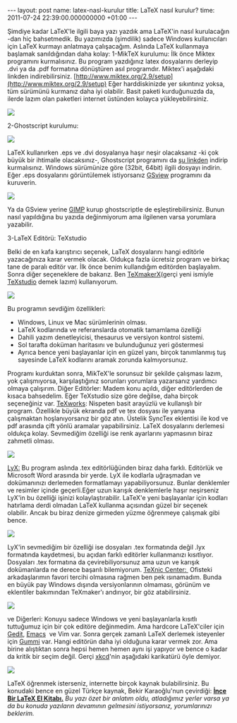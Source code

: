 --- layout: post name: latex-nasl-kurulur title: LaTeX nasıl kurulur? time: 2011-07-24 22:39:00.000000000 +01:00 ---

[](http://1.bp.blogspot.com/-l3zlYAQpubU/Tix9C7LfjNI/AAAAAAAAA_o/LIHWWE3RsJs/s1600/texmakerx.jpg)

Şimdiye kadar LaTeX'le ilgili baya yazı yazdık ama LaTeX'in nasıl kurulacağın -dan hiç bahsetmedik. Bu yazımızda (şimdilik) sadece Windows kullanıcıları için LaTeX kurmayı anlatmaya çalışacağım.
Aslında LaTeX kullanmaya başlamak sanıldığından daha kolay:
1-MikTeX kurulumu:
İlk önce Miktex programını kurmalısınız. Bu program yazdığınız latex dosyalarını derleyip .dvi ya da .pdf formatına dönüştüren asıl programdır. Miktex'i aşağıdaki linkden indirebilirsiniz.
[http://www.miktex.org/2.9/setup](http://www.miktex.org/2.9/setup)
Eğer harddiskinizde yer sıkıntınız yoksa, tüm sürümünü kurmanız daha iyi olabilir. Basit paketi kurduğunuzda da, ilerde lazım olan paketleri internet üstünden kolayca yükleyebilirsiniz.

[![](http://1.bp.blogspot.com/-nKIZngB5pPU/TiwP7oY3F7I/AAAAAAAAA_c/1WMHcqij_sI/s1600/miktex_kur.jpeg)](http://1.bp.blogspot.com/-nKIZngB5pPU/TiwP7oY3F7I/AAAAAAAAA_c/1WMHcqij_sI/s1600/miktex_kur.jpeg)

2-Ghostscript kurulumu:

[![](http://1.bp.blogspot.com/-3AKrVLP8iGk/TiwR9NsYD0I/AAAAAAAAA_g/ES7Dzvkrs9M/s1600/ghost64.gif)](http://1.bp.blogspot.com/-3AKrVLP8iGk/TiwR9NsYD0I/AAAAAAAAA_g/ES7Dzvkrs9M/s1600/ghost64.gif)

LaTeX kullanırken .eps ve .dvi dosyalarıya haşır neşir olacaksanız -ki çok büyük bir ihtimalle olacaksınız-, Ghostscript programını da [şu linkden](http://sourceforge.net/projects/ghostscript/files/GPL%20Ghostscript/9.02/) indirip kurmalısınız. Windows sürümünize göre (32bit, 64bit) ilgili dosyayı indirin.
Eğer .eps dosyalarını görüntülemek istiyorsanız [GSview](http://pages.cs.wisc.edu/%7Eghost/gsview/index.htm) programını da kuruverin.

[![](http://4.bp.blogspot.com/-ND5xpI4-d2U/TiwSiIxKL7I/AAAAAAAAA_k/oQRmpLuNTbI/s320/parabolagv.png)](http://4.bp.blogspot.com/-ND5xpI4-d2U/TiwSiIxKL7I/AAAAAAAAA_k/oQRmpLuNTbI/s1600/parabolagv.png)

Ya da GSview yerine [GIMP](http://www.gimp.org/) kurup ghostscriptle de eşleştirebilirsiniz. Bunun nasıl yapıldığına bu yazıda değinmiyorum ama ilgilenen varsa yorumlara yazabilir.

3-LaTeX Editörü: TeXstudio

Belki de en kafa karıştırıcı seçenek, LaTeX dosyalarını hangi editörle yazacağınıza karar vermek olacak. Oldukça fazla ücretsiz program ve birkaç tane de paralı editör var. İlk önce benim kullandığım editörden başlayalım. Sonra diğer seçeneklere de bakarız. Ben [TeXmakerX](http://texstudio.sourceforge.net/)(gerçi yeni ismiyle [TeXstudio](http://texstudio.sourceforge.net/) demek lazım) kullanıyorum.

[![](http://1.bp.blogspot.com/-l3zlYAQpubU/Tix9C7LfjNI/AAAAAAAAA_o/LIHWWE3RsJs/s400/texmakerx.jpg)](http://1.bp.blogspot.com/-l3zlYAQpubU/Tix9C7LfjNI/AAAAAAAAA_o/LIHWWE3RsJs/s1600/texmakerx.jpg)

Bu programın sevdiğim özellikleri:

-   Windows, Linux ve Mac sürümlerinin olması.
-   LaTeX kodlarında ve referanslarda otomatik tamamlama özelliği
-   Dahili yazım denetleyicisi, thesaurus ve versiyon kontrol sistemi.
-   Sol tarafta doküman haritasını ve bulunduğunuz yeri göstermesi 
-   Ayrıca bence yeni başlayanlar için en güzel yanı, birçok tanımlanmış tuş sayesinde LaTeX kodlarını aramak zorunda kalmıyorsunuz.

Programı kurduktan sonra, MikTeX'le sorunsuz bir şekilde çalışması lazım, yok çalışmıyorsa, karşılaştığınız sorunları yorumlara yazarsanız yardımcı olmaya çalışırım.
Diğer Editörler:
Madem konu açıldı, diğer editörlerden de kısaca bahsedelim. Eğer TeXstudio size göre değilse, daha birçok seçeneğiniz var.
[TeXworks](http://tug.org/texworks/):
Nispeten basit arayüzlü ve kullanışlı bir program. Özellikle büyük ekranda pdf ve tex dosyası ile yanyana çalışmaktan hoşlanıyorsanız bir göz atın. Üstelik SyncTex eklentisi ile kod ve pdf arasında çift yönlü aramalar yapabilirsiniz. LaTeX dosyalarını derlemesi oldukça kolay. Sevmediğim özelliği ise renk ayarlarını yapmasının biraz zahmetli olması.

[![](http://3.bp.blogspot.com/-WWqCR_Y1WMs/TiyBcioBqaI/AAAAAAAAA_s/oVUOzoltRn4/s400/texworks.gif)](http://3.bp.blogspot.com/-WWqCR_Y1WMs/TiyBcioBqaI/AAAAAAAAA_s/oVUOzoltRn4/s1600/texworks.gif)

[LyX:](http://www.lyx.org/)
Bu program aslında .tex editörlüğünden biraz daha farklı. Editörlük ve Microsoft Word arasında bir yerde. LyX ile kodlarla uğraşmadan ve dokümanınızı derlemeden formatlamayı yapabiliyorsunuz. Bunlar denklemler ve resimler içinde geçerli.Eğer uzun karışık denklemlerle haşır neşirseniz LyX'in bu özelliği işinizi kolaylaştırabilir. LaTeX'e yeni başlayanlar için kodları hatırlama derdi olmadan LaTeX kullanma açısından güzel bir seçenek olabilir. Ancak bu biraz denize girmeden yüzme öğrenmeye çalışmak gibi bence.

[![](http://4.bp.blogspot.com/-FpN2cOlCWhE/TiyHhWsOmnI/AAAAAAAAA_w/iZNJTz685UM/s400/lyx.png)](http://4.bp.blogspot.com/-FpN2cOlCWhE/TiyHhWsOmnI/AAAAAAAAA_w/iZNJTz685UM/s1600/lyx.png)

LyX'in sevmediğim bir özelliği ise dosyaları .tex formatında değil .lyx formatında kaydetmesi, bu açıdan farklı editörler kullanmanızı kısıtlıyor. Dosyaları .tex formatına da çevirebiliyorsunuz ama uzun ve karışık dokümanlarda ne derece başarılı bilemiyorum.
[TeXnic Center: ](http://www.texniccenter.org/)
Ofisteki arkadaşlarımın favori tercihi olmasına rağmen ben pek ısınamadım. Bunda en büyük pay Windows dışında versiyonlarının olmaması, görünüm ve eklentiler bakımından TeXmaker'ı andırıyor, bir göz atabilirsiniz.

[![](http://3.bp.blogspot.com/-nGf6qVDM1ag/TiyJ7W_XNwI/AAAAAAAAA_0/zcXEBYx4PW8/s400/texnic.jpg)](http://3.bp.blogspot.com/-nGf6qVDM1ag/TiyJ7W_XNwI/AAAAAAAAA_0/zcXEBYx4PW8/s1600/texnic.jpg)

ve Diğerleri:
Konuyu sadece Windows ve yeni başlayanlarla kısıtlı tuttuğumuz için bir çok editöre değinmedim. Ama hardcore LaTeX'ciler için [Gedit](http://www.michaels-website.de/gedit-latex-plugin/), [Emacs](http://www.gnu.org/software/emacs/)  ve Vim var. Sonra gerçek zamanlı LaTeX derlemek isteyenler için [Gummi](http://gummi.midnightcoding.org/) var. Hangi editörün daha iyi olduğuna karar vermek zor. Ama birine alıştıktan sonra hepsi hemen hemen aynı işi yapıyor ve bence o kadar da kritik bir seçim değil. Gerçi [xkcd](http://xkcd.com/378/)'nin aşağıdaki karikatürü öyle demiyor.

[![](http://2.bp.blogspot.com/-bt7GLwhjXq0/TiyMR7XdIkI/AAAAAAAAA_4/EBIWzjZbSFY/s640/emacs.png)](http://xkcd.com/378/)

LaTeX öğrenmek isterseniz, internette birçok kaynak bulabilirsiniz. Bu konudaki bence en güzel Türkçe kaynak, Bekir Karaoğlu'nun çevirdiği:
**[İnce Bir LaTeX El Kitabı.](http://akgul.bilkent.edu.tr/Yunus/lshort.pdf)**
*Bu yazı özet bir anlatım oldu, atladığımız yerler varsa ya da bu konuda yazıların devamının gelmesini istiyorsanız, yorumlarınızı beklerim.*
